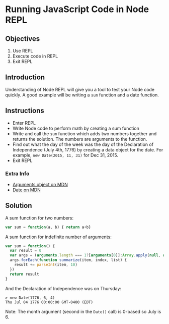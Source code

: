 # Running JavaScript Code in Node REPL

## Objectives

1. Use REPL
1. Execute code in REPL
1. Exit REPL

## Introduction

Understanding of Node REPL will give you a tool to test your Node code quickly. A good example will be writing a `sum` function and a date function.

## Instructions

* Enter REPL
* Write Node code to perform math by creating a sum function
* Write and call the `sum` function which adds two numbers together and returns the solution. The numbers are arguments to the function. 
* Find out what the day of the week was the day of the Declaration of Independence (July 4th, 1776) by creating a data object for the date. For example, `new Date(2015, 11, 31)` for Dec 31, 2015.
* Exit REPL

### Extra Info


* [Arguments object on MDN](https://developer.mozilla.org/en-US/docs/Web/JavaScript/Reference/Functions/arguments)
* [Date on MDN](https://developer.mozilla.org/en-US/docs/Web/JavaScript/Reference/Global_Objects/Date)

## Solution

A sum function for two numbers:

```js
var sum = function(a, b) { return a+b}
```

A sum function for indefinite number of arguments:

```js
var sum = function() { 
  var result = 0
  var args = (arguments.length === 1?[arguments[0]]:Array.apply(null, arguments))
  args.forEach(function summarize(item, index, list) {
    result += parseInt(item, 10)
  })
  return result
}
```

And the Declaration of Independence was on Thursday:

```
> new Date(1776, 6, 4)
Thu Jul 04 1776 00:00:00 GMT-0400 (EDT)
```

Note: The month argument (second in the `Date()` call) is 0-based so July is 6.